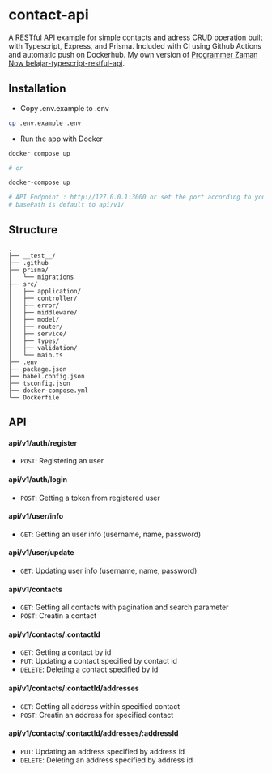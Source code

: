 # contact-api
A RESTful API example for simple contacts and adress CRUD operation built with Typescript, Express, and Prisma. Included with CI using Github Actions and automatic push on Dockerhub. My own version of [Programmer Zaman Now belajar-typescript-restful-api](https://github.com/ProgrammerZamanNow/belajar-typescript-restful-api/).

## Installation
- Copy .env.example to .env
```bash
cp .env.example .env
```

- Run the app with Docker
```bash
docker compose up

# or

docker-compose up

# API Endpoint : http://127.0.0.1:3000 or set the port according to your .env
# basePath is default to api/v1/
```

## Structure
```
.
├── __test__/
├── .github
├── prisma/
│   └── migrations
├── src/
│   ├── application/
│   ├── controller/
│   ├── error/
│   ├── middleware/
│   ├── model/
│   ├── router/
│   ├── service/
│   ├── types/
│   ├── validation/
│   └── main.ts
├── .env
├── package.json
├── babel.config.json
├── tsconfig.json
├── docker-compose.yml
└── Dockerfile
```

## API
#### api/v1/auth/register
* `POST`: Registering an user

#### api/v1/auth/login
* `POST`: Getting a token from registered user

#### api/v1/user/info
* `GET`: Getting an user info (username, name, password)

#### api/v1/user/update
* `GET`: Updating user info (username, name, password)

#### api/v1/contacts
* `GET`: Getting all contacts with pagination and search parameter 
* `POST`: Creatin a contact

#### api/v1/contacts/:contactId
* `GET`: Getting a contact by id 
* `PUT`: Updating a contact specified by contact id
* `DELETE`: Deleting a contact specified by id

#### api/v1/contacts/:contactId/addresses
* `GET`: Getting all address within specified contact
* `POST`: Creatin an address for specified contact

#### api/v1/contacts/:contactId/addresses/:addressId
* `PUT`: Updating an address specified by address id
* `DELETE`: Deleting an address specified by address id